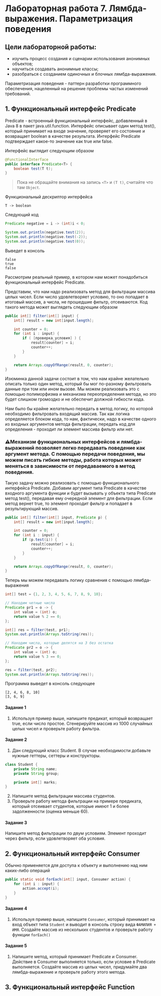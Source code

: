 # Лабораторная работа 7. Лямбда-выражения. Параметризация поведения

## Цели лабораторной работы:
- изучить процесс создания и сценарии использования анонимных объектов;
- научиться создавать анонимные классы;
- разобраться с созданием одиночных и блочных лямбда-выражения.


Параметризация поведения - паттерн разработки программного обеспечения, нацеленный на решение проблемы частых изменений требований.

## 1. Функциональный интерфейс Predicate

Predicate - встроенный функциональный интерфейс, добавленный в Java 8 в пакет java.util.function. Интерфейс описывает один метод test(), который принимает на входе значение, проверяет его состояние и возвращает boolean в качестве результата. Интерфейс Predicate подтверждает какое-то значение как true или false.

Интерфейс выглядит следующим образом

```java
@FunctionalInterface
public interface Predicate<T> {
    boolean test(T t);
}
```
> Пока не обращайте внимания на запись `<T>` и `(T t)`, считайте что там `Object`.

Функциональный дескриптор интерфейса
```
T -> boolean
```

Следующий код

```java
Predicate negative = i -> (int)i < 0;

System.out.println(negative.test(2));
System.out.println(negative.test(-2));
System.out.println(negative.test(0));
```
Выведет в консоль
```
false
true
false
```

Рассмотрим реальный пример, в котором нам может понадобиться функциональный интерфейс Predicate. 

Представим, что нам надо реализовать метод для фильтрации массива целых чисел. Если число удовлетворяет условию, то оно попадает в итоговый массив,
а числа, не прошедшие фильтр, отсеиваются. Код такого метода может выглядеть следующим образом

```java
public int[] filter(int[] input) {
    int[] result = new int[input.length];

    int counter = 0;
    for (int i : input) {
        if ( [проверка_условия] ) {
            result[counter] = i;
            counter++;
        }
    }

    return Arrays.copyOfRange(result, 0, counter);
}
```

Изюминка данной задачи состоит в том, что нам крайне желательно описать только один метод, который бы мог по-разному фильтровать данные при том или ином вызове.
Мы можем реализовать это с помощью полиморфизма и механизма переопределения метода, но это будет слишком громоздко и не обеспечит должной гибкости кода.

Нам было бы крайне желательно передать в метод логику, по которой необходимо фильтровать входящий массив. Так как логика определяется блоком кода, то нам, фактически, надо в качестве одного из входных аргументов метода фильтрации, передать код для определения - проходит ли элемент массива фильтр или нет.

### ⚠️**Механизм функциональных интерфейсов и лямбда-выражений позволяет легко передавать поведение как аргумент метода. С помощью передачи поведения, мы можем писать гибкие методы, работа которых может меняться в зависимости от передаваемого в метод поведения.**

Такую задачу можно реализовать с помощью функционального интерфейса Predicate. Добавим аргумент типа Predicate в качестве входного аргумента функции и будет вызывать у объекта типа Predicate метод test(), передавая ему очередной элемент для фильтрации. Если метод вернет true, то элемент проходит фильтр и попадает в результирующий массив.

```java
public int[] filter(int[] input, Predicate p) {
    int[] result = new int[input.length];

    int counter = 0;
    for (int i : input) {
        if (p.test(i)) {
            result[counter] = i;
            counter++;
        }
    }

    return Arrays.copyOfRange(result, 0, counter);
}
```

Теперь мы можем передавать логику сравнения с помощью лямбда-выражения

```java
int[] test = {1, 2, 3, 4, 5, 6, 7, 8, 9, 10};

// Находим четные числа
Predicate pr1 = o -> {
    int value = (int) o;
    return value % 2 == 0;
};

int[] res = filter(test, pr1);
System.out.println(Arrays.toString(res));

// Находим числа, которые делятся на 3 без остатка
Predicate pr2 = o -> {
    int value = (int) o;
    return value % 3 == 0;
};

res = filter(test, pr2);
System.out.println(Arrays.toString(res));
```
Программа выведет в консоль следующее
```
[2, 4, 6, 8, 10]
[3, 6, 9]
```

#### Задание 1

1. Используя пример выше, напишите предикат, который возвращает true, если число простое. Сгенерируйте массив из 1000 случайных целых чисел и проверьте работу фильтра.

#### Задание 2

1. Дан следующий класс Student. В случае необходимости добавьте нужные геттеры, сеттеры и конструкторы.

```java
class Student {
    private String name;
    private String group;

    private int[] marks;
}
```

2. Напишите метод фильтрации массива студентов.
3. Проверьте работу метода фильтрации на примере предиката, который отсеивает студентов, которые имеют 1 и более задолженности (оценка меньше 60).

#### Задание 3

Напишите метод фильтрации по двум условиям. Элемент проходит через фильтр, если удовлетворяет оба условия.

## 2. Функциональный интерфейс Consumer

Обычно применяется для доступа к объекту и выполнению над ним каких-либо операций

```java
public static void forEach(int[] input, Consumer action) {
    for (int i : input) {
        action.accept(i);
    }
}
```

#### Задание 4

1. Используя пример выше, напишите `Consumer`, который принимает на вход объект типа `Student` и выводит в консоль строку вида `ФАМИЛИЯ + ИМЯ`. Создайте массив из нескольких студентов и проверьте работу функции `forEach()`

#### Задание 5

1. Напишите метод, который принимает Predicate и Consumer. Действие в Consumer выполняется только, если условие в Predicate выполняется. Создайте массив из целых чисел, придумайте два лямбда-выражение и проверьте работу этого метода.

## 3. Функциональный интерфейс Function
